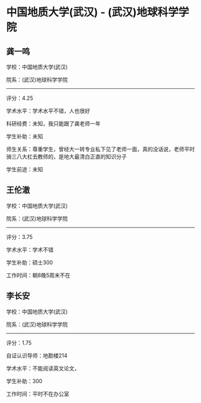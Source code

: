 # 中国地质大学(武汉) - (武汉)地球科学学院

## 龚一鸣

学校：中国地质大学(武汉)

院系：(武汉)地球科学学院

* * *

评分：4.25

学术水平：学术水平不错，人也很好

科研经费：未知，我只能跟了龚老师一年

学生补助：未知

师生关系：尊重学生，曾经大一转专业私下见了老师一面，真的没话说，老师平时骑三八大杠去教师的，是地大最清白正直的知识分子

学生前途：未知

## 王伦澈

学校：中国地质大学(武汉)

院系：(武汉)地球科学学院

* * *

评分：3.75

学术水平：学术不错

学生补助：硕士300

工作时间：朝8晚5周末不在

## 李长安

学校：中国地质大学(武汉)

院系：(武汉)地球科学学院

* * *

评分：1.75

自证认识导师：地勘楼214

学术水平：不能阅读英文论文，

学生补助：300

工作时间：平时不在办公室